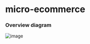 # micro-ecommerce
### Overview diagram
![image](https://github.com/hassanrefaat9/micro-ecommerce/assets/76957887/07124ece-1292-43cc-b661-5662f79f7fa5)
